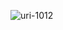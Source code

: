 ![uri-1012](https://user-images.githubusercontent.com/62181222/99326293-40171680-28a2-11eb-8559-bcd92b3db3ea.png)
